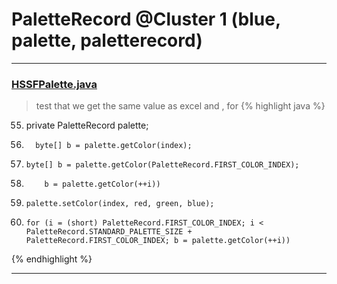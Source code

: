 # PaletteRecord @Cluster 1 (blue, palette, paletterecord)

***

### [HSSFPalette.java](https://searchcode.com/codesearch/view/15642312/)
> test that we get the same value as excel and , for 
{% highlight java %}
55. private PaletteRecord palette;
74.       byte[] b = palette.getColor(index);
93.     byte[] b = palette.getColor(PaletteRecord.FIRST_COLOR_INDEX);
95.         b = palette.getColor(++i))
143.     palette.setColor(index, red, green, blue);
160.     for (i = (short) PaletteRecord.FIRST_COLOR_INDEX; i < PaletteRecord.STANDARD_PALETTE_SIZE + PaletteRecord.FIRST_COLOR_INDEX; b = palette.getColor(++i))
{% endhighlight %}

***

